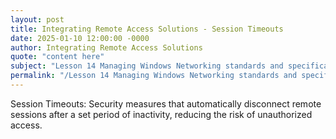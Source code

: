 ```yaml
---
layout: post
title: Integrating Remote Access Solutions - Session Timeouts
date: 2025-01-10 12:00:00 -0000
author: Integrating Remote Access Solutions
quote: "content here"
subject: "Lesson 14 Managing Windows Networking standards and specifications"
permalink: "/Lesson 14 Managing Windows Networking standards and specifications/Integrating Remote Access Solutions/Integrating Remote Access Solutions - Session Timeouts"
---
```


Session Timeouts: Security measures that automatically disconnect remote sessions after a set period of inactivity, reducing the risk of unauthorized access.

